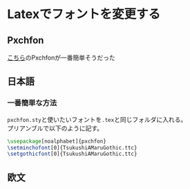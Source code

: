 # Latexでフォントを変更する

## Pxchfon
[こちら](http://zrbabbler.sp.land.to/pxchfon.html#ssec-environ)のPxchfonが一番簡単そうだった

## 日本語
### 一番簡単な方法
`pxchfon.sty`と使いたいフォントを`.tex`と同じフォルダに入れる。  
プリアンブルで以下のように記す。
```tex
\usepackage[noalphabet]{pxchfon}
\setminchofont[0]{TsukushiAMaruGothic.ttc} 
\setgothicfont[0]{TsukushiAMaruGothic.ttc}  
```

## 欧文
